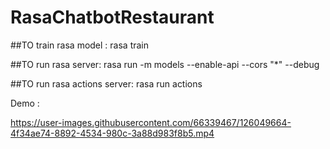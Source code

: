 # RasaChatbotRestaurant

##TO train rasa model : rasa train

##TO run rasa server:
rasa run -m models --enable-api --cors "*" --debug

##TO run rasa actions server:
rasa run actions




Demo :


https://user-images.githubusercontent.com/66339467/126049664-4f34ae74-8892-4534-980c-3a88d983f8b5.mp4

